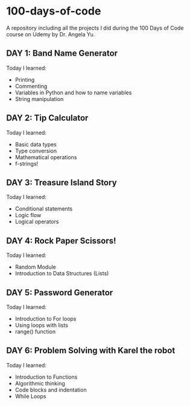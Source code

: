 # 100-days-of-code

A repository including all the projects I did during the 100 Days of Code course on Udemy by Dr. Angela Yu.

## DAY 1: Band Name Generator
Today I learned: 
- Printing 
- Commenting
- Variables in Python and how to name variables
- String manipulation

## DAY 2: Tip Calculator
Today I learned: 
- Basic data types
- Type conversion
- Mathematical operations
- f-strings!

## DAY 3: Treasure Island Story
Today I learned:
- Conditional statements
- Logic flow
- Logical operators

## DAY 4: Rock Paper Scissors! 
Today I learned:
- Random Module
- Introduction to Data Structures (Lists)

## DAY 5: Password Generator
Today I learned:
- Introduction to For loops
- Using loops with lists
- range() function

## DAY 6: Problem Solving with Karel the robot
Today I learned:
- Introduction to Functions
- Algorithmic thinking
- Code blocks and indentation
- While Loops


